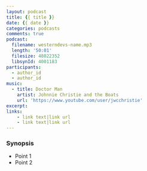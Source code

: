```yaml
---
layout: podcast
title: {{ title }}
date: {{ date }}
categories: podcasts
comments: true
podcast:
  filename: westerndevs-name.mp3
  length: '50:01'
  filesize: 48022352
  libsynId: 4001183
participants:
  - author_id
  - author_id
music:
  - title: Doctor Man
    artist: Johnnie Christie and the Boats
    url: 'https://www.youtube.com/user/jwcchristie'
excerpt:
links:
    - link text|link url
    - link text|link url
---
```


### Synopsis

* Point 1
* Point 2

